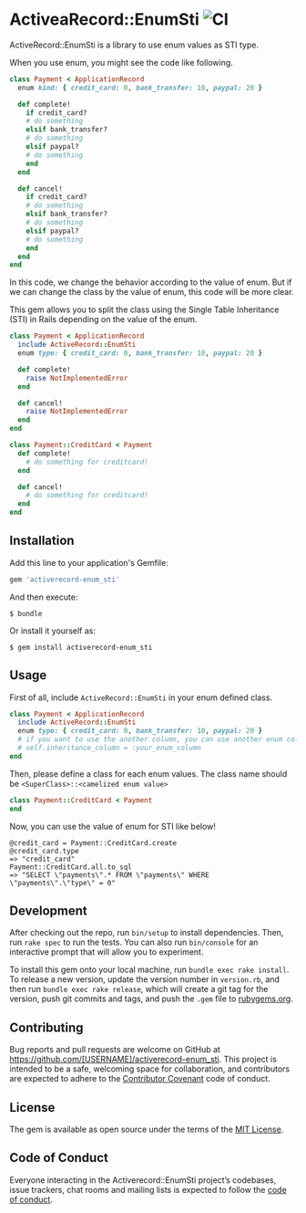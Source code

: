 # ActiveaRecord::EnumSti ![CI](https://github.com/suusan2go/activerecord-enum_sti/workflows/CI/badge.svg)

ActiveRecord::EnumSti is a library to use enum values as STI type.  

When you use enum, you might see the code like following.

```ruby
class Payment < ApplicationRecord
  enum kind: { credit_card: 0, bank_transfer: 10, paypal: 20 }

  def complete!
    if credit_card?
    # do something
    elsif bank_transfer?
    # do something
    elsif paypal?
    # do something
    end
  end

  def cancel!
    if credit_card?
    # do something
    elsif bank_transfer?
    # do something
    elsif paypal?
    # do something
    end
  end
end
```

In this code, we change the behavior according to the value of enum.
But if we can change the class by the value of enum, this code will be more clear.

This gem allows you to split the class using the Single Table Inheritance (STI) in Rails depending on the value of the enum.

```ruby
class Payment < ApplicationRecord
  include ActiveRecord::EnumSti
  enum type: { credit_card: 0, bank_transfer: 10, paypal: 20 }

  def complete!
    raise NotImplementedError
  end

  def cancel!
    raise NotImplementedError
  end
end

class Payment::CreditCard < Payment
  def complete!
    # do something for creditcard!
  end

  def cancel!
    # do something for creditcard!
  end
end
```

## Installation

Add this line to your application's Gemfile:

```ruby
gem 'activerecord-enum_sti'
```

And then execute:

    $ bundle

Or install it yourself as:

    $ gem install activerecord-enum_sti

## Usage
First of all, include `ActiveRecord::EnumSti` in your enum defined class.

```ruby
class Payment < ApplicationRecord
  include ActiveRecord::EnumSti
  enum type: { credit_card: 0, bank_transfer: 10, paypal: 20 }
  # if you want to use the another column, you can use another enum column by below.
  # self.inheritance_column = :your_enum_column
end
```

Then, please define a class for each enum values. The class name should be `<SuperClass>::<camelized enum value>`

```ruby
class Payment::CreditCard < Payment
end
```

Now, you can use the value of enum for STI like below!

```
@credit_card = Payment::CreditCard.create
@credit_card.type
=> "credit_card"
Payment::CreditCard.all.to_sql
=> "SELECT \"payments\".* FROM \"payments\" WHERE \"payments\".\"type\" = 0"
```


## Development

After checking out the repo, run `bin/setup` to install dependencies. Then, run `rake spec` to run the tests. You can also run `bin/console` for an interactive prompt that will allow you to experiment.

To install this gem onto your local machine, run `bundle exec rake install`. To release a new version, update the version number in `version.rb`, and then run `bundle exec rake release`, which will create a git tag for the version, push git commits and tags, and push the `.gem` file to [rubygems.org](https://rubygems.org).

## Contributing

Bug reports and pull requests are welcome on GitHub at https://github.com/[USERNAME]/activerecord-enum_sti. This project is intended to be a safe, welcoming space for collaboration, and contributors are expected to adhere to the [Contributor Covenant](http://contributor-covenant.org) code of conduct.

## License

The gem is available as open source under the terms of the [MIT License](https://opensource.org/licenses/MIT).

## Code of Conduct

Everyone interacting in the Activerecord::EnumSti project’s codebases, issue trackers, chat rooms and mailing lists is expected to follow the [code of conduct](https://github.com/[USERNAME]/activerecord-enum_sti/blob/master/CODE_OF_CONDUCT.md).
